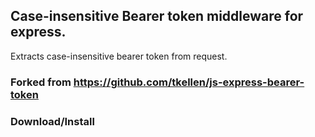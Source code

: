## Case-insensitive Bearer token middleware for express.

Extracts case-insensitive bearer token from request.

### Forked from https://github.com/tkellen/js-express-bearer-token


### Download/Install

